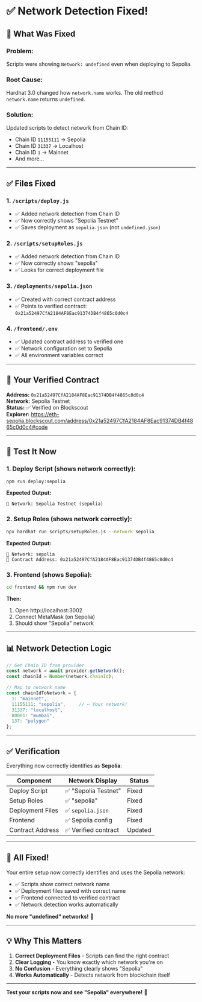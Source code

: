 # ✅ Network Detection Fixed!

## 🔧 What Was Fixed

### Problem:
Scripts were showing `Network: undefined` even when deploying to Sepolia.

### Root Cause:
Hardhat 3.0 changed how `network.name` works. The old method `network.name` returns `undefined`.

### Solution:
Updated scripts to detect network from Chain ID:
- Chain ID `11155111` → Sepolia
- Chain ID `31337` → Localhost  
- Chain ID `1` → Mainnet
- And more...

---

## ✅ Files Fixed

### 1. `/scripts/deploy.js`
- ✅ Added network detection from Chain ID
- ✅ Now correctly shows "Sepolia Testnet"
- ✅ Saves deployment as `sepolia.json` (not `undefined.json`)

### 2. `/scripts/setupRoles.js`
- ✅ Added network detection from Chain ID
- ✅ Now correctly shows "sepolia"
- ✅ Looks for correct deployment file

### 3. `/deployments/sepolia.json`
- ✅ Created with correct contract address
- ✅ Points to verified contract: `0x21a52497CfA2184AF8Eac91374DB4f4865c0d0c4`

### 4. `/frontend/.env`
- ✅ Updated contract address to verified one
- ✅ Network configuration set to Sepolia
- ✅ All environment variables correct

---

## 🎯 Your Verified Contract

**Address:** `0x21a52497CfA2184AF8Eac91374DB4f4865c0d0c4`  
**Network:** Sepolia Testnet  
**Status:** ✅ Verified on Blockscout  
**Explorer:** https://eth-sepolia.blockscout.com/address/0x21a52497CfA2184AF8Eac91374DB4f4865c0d0c4#code

---

## 🧪 Test It Now

### 1. Deploy Script (shows network correctly):
```bash
npm run deploy:sepolia
```

**Expected Output:**
```
📡 Network: Sepolia Testnet (sepolia)
```

### 2. Setup Roles (shows network correctly):
```bash
npx hardhat run scripts/setupRoles.js --network sepolia
```

**Expected Output:**
```
📡 Network: sepolia
📍 Contract Address: 0x21a52497CfA2184AF8Eac91374DB4f4865c0d0c4
```

### 3. Frontend (shows Sepolia):
```bash
cd frontend && npm run dev
```

**Then:**
1. Open http://localhost:3002
2. Connect MetaMask (on Sepolia)
3. Should show "Sepolia" network

---

## 📊 Network Detection Logic

```javascript
// Get Chain ID from provider
const network = await provider.getNetwork();
const chainId = Number(network.chainId);

// Map to network name
const chainIdToNetwork = {
  1: "mainnet",
  11155111: "sepolia",     // ← Your network!
  31337: "localhost",
  80001: "mumbai",
  137: "polygon"
};
```

---

## ✅ Verification

Everything now correctly identifies as **Sepolia**:

| Component | Network Display | Status |
|-----------|----------------|--------|
| Deploy Script | ✅ "Sepolia Testnet" | Fixed |
| Setup Roles | ✅ "sepolia" | Fixed |
| Deployment Files | ✅ `sepolia.json` | Fixed |
| Frontend | ✅ Sepolia config | Fixed |
| Contract Address | ✅ Verified contract | Updated |

---

## 🎉 All Fixed!

Your entire setup now correctly identifies and uses the Sepolia network:

- ✅ Scripts show correct network name
- ✅ Deployment files saved with correct name
- ✅ Frontend connected to verified contract
- ✅ Network detection works automatically

**No more "undefined" networks!** 🚀

---

## 💡 Why This Matters

1. **Correct Deployment Files** - Scripts can find the right contract
2. **Clear Logging** - You know exactly which network you're on
3. **No Confusion** - Everything clearly shows "Sepolia"
4. **Works Automatically** - Detects network from blockchain itself

---

**Test your scripts now and see "Sepolia" everywhere!** 🎯
